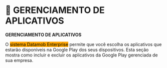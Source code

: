 # 📲 GERENCIAMENTO DE APLICATIVOS

**GERENCIAMENTO DE APLICATIVOS**

O <mark style="background-color:orange;">sistema Datamob Enterprise</mark> permite que você escolha os aplicativos que estarão disponíveis na Google Play dos seus dispositivos. Esta seção mostra como incluir e excluir os aplicativos da Google Play gerenciada de sua empresa.
